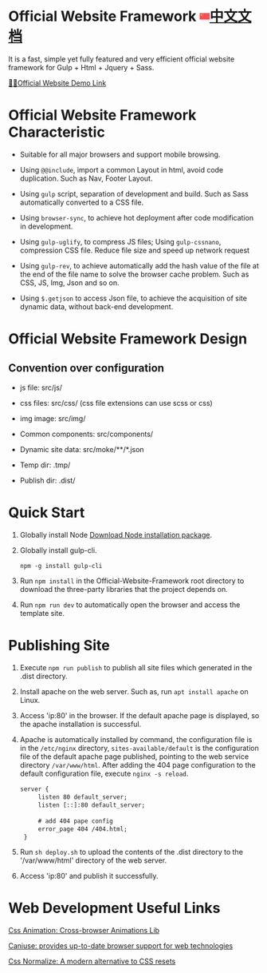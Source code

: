 # Official Website Framework <a href="README-ZH.md"> <img width="20px" src="flag-china.svg" />中文文档</a> 
It is a fast, simple yet fully featured and very efficient official website framework for Gulp + Html + Jquery + Sass. 

[🚀🚀Official Website Demo Link](https://zhlu32.github.io/index.html)

# Official Website Framework Characteristic  
* Suitable for all major browsers and support mobile browsing.

* Using `@@include`, import a common Layout in html, avoid code duplication. Such as Nav, Footer Layout.
  
* Using `gulp` script, separation of development and build. Such as Sass automatically converted to a CSS file.

* Using `browser-sync`, to achieve hot deployment after code modification in development.

* Using `gulp-uglify`, to compress JS files; Using `gulp-cssnano`, compression CSS file. Reduce file size and speed up network request
  
* Using `gulp-rev`, to achieve automatically add the hash value of the file at the end of the file name to solve the browser cache problem. Such as CSS, JS, Img, Json and so on.
  
* Using `$.getjson` to access Json file, to achieve the acquisition of site dynamic data, without back-end development. 


# Official Website Framework Design
## Convention over configuration
* js file: src/js/

* css files: src/css/ (css file extensions can use scss or css)

* img image: src/img/

* Common components: src/components/

* Dynamic site data: src/moke/**/*.json

* Temp dir: .tmp/

* Publish dir: .dist/


# Quick Start
1. Globally install Node [Download Node installation package](https://nodejs.org/en/download/).
   
2. Globally install gulp-cli.
   ```shell
   npm -g install gulp-cli
   ```
   
3. Run `npm install` in the Official-Website-Framework root directory to download the three-party libraries that the project depends on.
   
4. Run `npm run dev` to automatically open the browser and access the template site.


# Publishing Site
1. Execute `npm run publish` to publish all site files which generated in the .dist directory.
   
2. Install apache on the web server. Such as, run `apt install apache` on Linux.
   
3. Access 'ip:80' in the browser. If the default apache page is displayed, so the apache installation is successful.
   
4. Apache is automatically installed by command, the configuration file is in the `/etc/nginx` directory, `sites-available/default` is the configuration file of the default apache page published, pointing to the web service directory `/var/www/html`. After adding the 404 page configuration to the default configuration file, execute `nginx -s reload`.   
       
   ```
   server {
        listen 80 default_server;
        listen [::]:80 default_server;

        # add 404 pape config
        error_page 404 /404.html;
    }
   ```

5.  Run `sh deploy.sh` to upload the contents of the .dist directory to the '/var/www/html' directory of the web server.
   
6. Access 'ip:80' and publish it successfully.


# Web Development Useful Links
[Css Animation: Cross-browser Animations Lib](https://animate.style/)  

[Caniuse: provides up-to-date browser support for web technologies](https://caniuse.com/)

[Css Normalize: A modern alternative to CSS resets](https://github.com/necolas/normalize.css)


